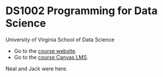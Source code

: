 # DS1002 Programming for Data Science

University of Virginia School of Data Science

- Go to the [course website](https://nmagee.github.io/ds1002/).
- Go to the [course Canvas LMS](https://canvas.its.virginia.edu/courses/78571).

Neal and Jack were here.
